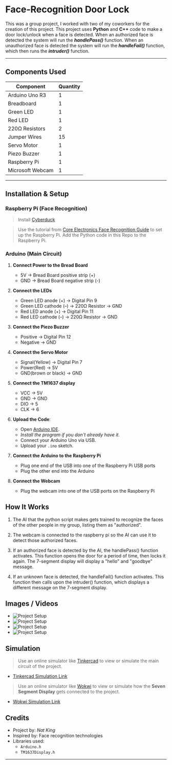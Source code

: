# Face-Recognition Door Lock

This was a group project, I worked with two of my coworkers for the creation of this project. This project uses **Python** and **C++** code to make a door lock/unlock when a face is detected. When an authorized face is detected the system will run the ***handlePass()*** function. When an unauthorized face is detected the system will run the ***handleFail()*** function, which then runs the ***intruder()*** function.

---

## Components Used

| Component               | Quantity |
|------------------------|----------|
| Arduino Uno R3         | 1        |
| Breadboard             | 1        |
| Green LED                | 1        |
| Red LED                | 1         |
| 220Ω Resistors          | 2        |
| Jumper Wires           | 15      |
| Servo Motor           | 1   |
| Piezo Buzzer         | 1   |
| Raspberry Pi             | 1  |
| Microsoft Webcam              | 1  |

---

## Installation & Setup

### Raspberry Pi (Face Recognition)

> Install [Cyberduck](https://cyberduck.io/)

> Use the tutorial from [Core Electronics Face Recognition Guide](https://core-electronics.com.au/guides/raspberry-pi/face-recognition-with-raspberry-pi-and-opencv/) to set up the Raspberry Pi. Add the Python code in this Repo to the Raspberry Pi.

### Arduino (Main Circuit)

1. **Connect Power to the Bread Board**
   - 5V → Bread Board positive strip (+)
   - GND → Bread Board negative strip (-)
   
2. **Connect the LEDs**  
   - Green LED anode (+) → Digital Pin 9  
   - Green LED cathode (–) → 220Ω Resistor → GND
   - Red LED anode (+) → Digital Pin 11 
   - Red LED cathode (–) → 220Ω Resistor → GND

3. **Connect the Piezo Buzzer**  
   - Positive → Digital Pin 12  
   - Negative → GND

4. **Connect the Servo Motor**  
   - Signal(Yellow) → Digital Pin 7  
   - Power(Red) → 5V  
   - GND(brown or black) → GND

5. **Connect the TM1637 display**
   - VCC → 5V  
   - GND → GND  
   - DIO → 5
   - CLK → 6

6. **Upload the Code**:
   - Open [Arduino IDE](https://www.arduino.cc/en/software/).
   - *Install the program if you don't already have it.*
   - Connect your Arduino Uno via USB.
   - Upload your `.ino` sketch.
   
7. **Connect the Arduino to the Raspberry Pi**
   - Plug one end of the USB into one of the Raspberry Pi USB ports
   - Plug the other end into the Arduino

8. **Connect the Webcam**
   - Plug the webcam into one of the USB ports on the Raspberry Pi

## How It Works

1.  The AI that the python script makes gets trained to recognize the faces of the other people in my group, listing them as "authorized".
    
2.  The webcam is connected to the raspberry pi so the AI can use it to detect those authorized faces.
    
3.  If an authorized face is detected by the AI, the handlePass() function activates. This function opens the door for a period of time, then locks it again. The 7-segment display will display a "hello" and "goodbye" message.
    

4. If an unknown face is detected, the handleFail() function activates. This function then calls upon the intruder() function, which displays a different message on the 7-segment display.

## Images / Videos

- ![Project Setup](1000003000.jpg)
- ![Project Setup](1000003005.jpg)
- ![Project Setup](20250723_102309.jpg)
- ![Project Setup](20250723_104529.jpg)

## Simulation

> Use an online simulator like [Tinkercad](https://www.tinkercad.com/) to view or simulate the main circuit of the project.

- [Tinkercad Simulation Link](https://www.tinkercad.com/things/3U5mjMHGdw5-temperature-fan-with-display-nat?sharecode=d1k_oRAmztpzLEHx-oRXd9poU2PdSio1NQsSGfVgCGE)

> Use an online simulator like [Wokwi](https://wokwi.com/) to view or simulate how the **Seven Segment Display** gets connected to the project.

- [Wokwi Simulation Link](https://wokwi.com/projects/436555416015897601)

## Credits
- Project by: *Nat King*
- Inspired by: Face recognition technologies
- Libraries used:
  - `Arduino.h`
  - `TM1637Display.h`

---
